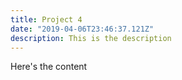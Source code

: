 ```yaml
---
title: Project 4
date: "2019-04-06T23:46:37.121Z"
description: This is the description
---
```


Here's the content